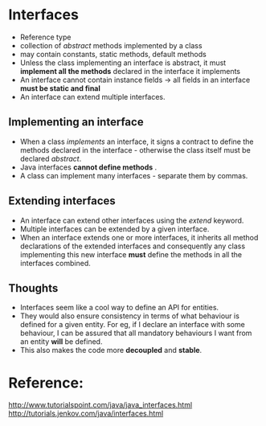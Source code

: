 # Interfaces
- Reference type
- collection of *abstract* methods implemented by a class
- may contain constants, static methods, default methods
- Unless the class implementing an interface is abstract,
  it must **implement all the methods** declared in the interface
  it implements
- An interface cannot contain instance fields -> all fields 
  in an interface **must be static and final**
- An interface can extend multiple interfaces.

## Implementing an interface
- When a class *implements* an interface, it signs a contract 
  to define the methods declared in the interface - otherwise
  the class itself must be declared *abstract*.
- Java interfaces **cannot define methods** .
- A class can implement many interfaces - separate them by commas.

## Extending interfaces
- An interface can extend other interfaces using the *extend* keyword.
- Multiple interfaces can be extended by a given interface.
- When an interface extends one or more interfaces, it inherits all 
  method declarations of the extended interfaces and consequently any
  class implementing this new interface **must** define the methods in 
  all the interfaces combined.

## Thoughts
- Interfaces seem like a cool way to define an API for entities.
- They would also ensure consistency in terms of what behaviour is defined
  for a given entity. For eg, if I declare an interface with some behaviour, 
  I can be assured that all mandatory behaviours I want from an entity **will**
  be defined. 
- This also makes the code more **decoupled** and **stable**.

# Reference:
http://www.tutorialspoint.com/java/java_interfaces.html
http://tutorials.jenkov.com/java/interfaces.html